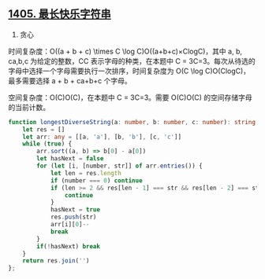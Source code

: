 ## [1405. 最长快乐字符串](https://leetcode-cn.com/problems/longest-happy-string/)

1. 贪心

时间复杂度：O((a + b + c) \times C \log C)O((a+b+c)×ClogC)，其中 a, b, ca,b,c 为给定的整数，CC 表示字母的种类，在本题中 C = 3C=3。每次从待选的字母中选择一个字母需要执行一次排序，时间复杂度为 O(C \log C)O(ClogC)，最多需要选择 a + b + ca+b+c 个字母。

空间复杂度：O(C)O(C)，在本题中 C = 3C=3。需要 O(C)O(C) 的空间存储字母的当前计数。

```ts
function longestDiverseString(a: number, b: number, c: number): string {
    let res = []
    let arr: any = [[a, 'a'], [b, 'b'], [c, 'c']]
    while (true) {
        arr.sort((a, b) => b[0] - a[0])
        let hasNext = false
        for (let [i, [number, str]] of arr.entries()) {
            let len = res.length
            if (number === 0) continue
            if (len >= 2 && res[len - 1] === str && res[len - 2] === str) {
                continue
            }
            hasNext = true
            res.push(str)
            arr[i][0]--
            break
        }
        if(!hasNext) break
    }
    return res.join('')
};
```